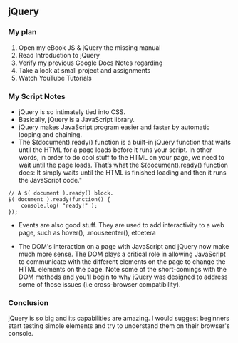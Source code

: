 ## jQuery


### My plan
1. Open my eBook JS & jQuery the missing manual
2. Read Introduction to jQuery
3. Verify my previous Google Docs Notes regarding 
4. Take a look at small project and assignments 
5. Watch YouTube Tutorials

### My Script Notes
* jQuery is so intimately tied into CSS.
* Basically, jQuery is a JavaScript library.
* jQuery makes JavaScript program easier and faster by automatic looping and chaining.
* The $(document).ready() function is a built-in jQuery function that waits until the HTML for a page loads before it runs your script. In other words, in order to do cool stuff to the HTML on your page, we need to wait until the page loads. That’s what the $(document).ready() function does: It simply waits until the HTML is finished loading and then it runs the JavaScript code."

```
// A $( document ).ready() block.
$( document ).ready(function() {
    console.log( "ready!" );
});
```

* Events are also good stuff. They are used to add interactivity to a web page, such as hover(), .mouseenter(), etcetera 


* The DOM's interaction on a page with JavaScript and jQuery now make much more sense. The DOM plays a critical role in allowing JavaScript to communicate with the different elements on the page to change the HTML elements on the page. Note some of the short-comings with the DOM methods and you’ll begin to why jQuery was designed to address some of those issues (i.e cross-browser compatibility).

### Conclusion

jQuery is so big and its capabilities are amazing. I would suggest beginners start testing simple elements and try to understand them on their browser's console.